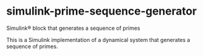 # simulink-prime-sequence-generator
Simulink&reg; block that generates a sequence of primes

This is a Simulink implementation of a dynamical system that generates a sequence of primes.
